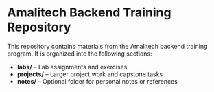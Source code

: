 # Amalitech Backend Training Repository

This repository contains materials from the Amalitech backend training program. It is organized into the following sections:

- **labs/** – Lab assignments and exercises
- **projects/** – Larger project work and capstone tasks
- **notes/** – Optional folder for personal notes or references
